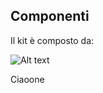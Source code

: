 ## Componenti
Il kit è composto da:

![Alt text](http://notebookitalia.it/images/stories/arduino/arduino_yun.jpg "Optional title")

Ciaoone
